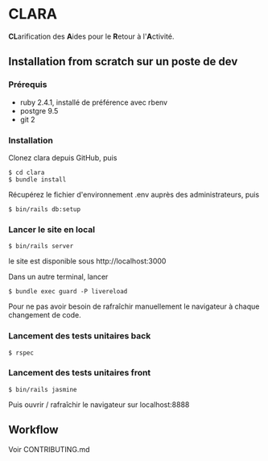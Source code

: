 # CLARA

**CL**arification des **A**ides pour le **R**etour à l'**A**ctivité.

## Installation from scratch sur un poste de dev

### Prérequis

 - ruby 2.4.1, installé de préférence avec rbenv
 - postgre 9.5
 - git 2

### Installation

Clonez clara depuis GitHub, puis

```
$ cd clara
$ bundle install
```

Récupérez le fichier d'environnement .env  auprès des administrateurs, puis

```
$ bin/rails db:setup
```


### Lancer le site en local
```
$ bin/rails server
```
le site est disponible sous http://localhost:3000

Dans un autre terminal, lancer

```
$ bundle exec guard -P livereload
```

Pour ne pas avoir besoin de rafraîchir manuellement le navigateur à chaque changement de code.

### Lancement des tests unitaires back

```
$ rspec
```

### Lancement des tests unitaires front

```
$ bin/rails jasmine
```

Puis ouvrir / rafraîchir le navigateur sur localhost:8888


## Workflow

Voir CONTRIBUTING.md
